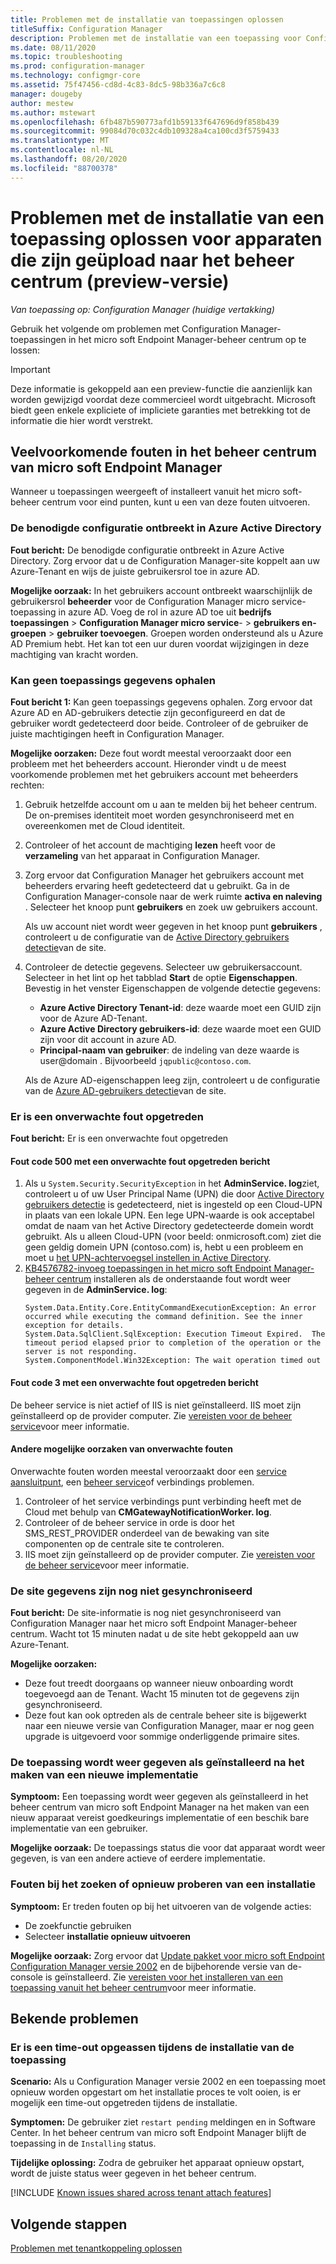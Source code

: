 ```yaml
---
title: Problemen met de installatie van toepassingen oplossen
titleSuffix: Configuration Manager
description: Problemen met de installatie van een toepassing voor Configuration Manager Tenant koppelen
ms.date: 08/11/2020
ms.topic: troubleshooting
ms.prod: configuration-manager
ms.technology: configmgr-core
ms.assetid: 75f47456-cd8d-4c83-8dc5-98b336a7c6c8
manager: dougeby
author: mestew
ms.author: mstewart
ms.openlocfilehash: 6fb487b590773afd1b59133f647696d9f858b439
ms.sourcegitcommit: 99084d70c032c4db109328a4ca100cd3f5759433
ms.translationtype: MT
ms.contentlocale: nl-NL
ms.lasthandoff: 08/20/2020
ms.locfileid: "88700378"
---
```

# <a name="troubleshoot-application-installation-for-devices-uploaded-to-the-admin-center-preview"></a>Problemen met de installatie van een toepassing oplossen voor apparaten die zijn geüpload naar het beheer centrum (preview-versie)
<!--6374854, 6521921-->
*Van toepassing op: Configuration Manager (huidige vertakking)*

Gebruik het volgende om problemen met Configuration Manager-toepassingen in het micro soft Endpoint Manager-beheer centrum op te lossen:

> [!Important]
> Deze informatie is gekoppeld aan een preview-functie die aanzienlijk kan worden gewijzigd voordat deze commercieel wordt uitgebracht. Microsoft biedt geen enkele expliciete of impliciete garanties met betrekking tot de informatie die hier wordt verstrekt.

## <a name="common-errors-from-the-microsoft-endpoint-manager-admin-center"></a>Veelvoorkomende fouten in het beheer centrum van micro soft Endpoint Manager

Wanneer u toepassingen weergeeft of installeert vanuit het micro soft-beheer centrum voor eind punten, kunt u een van deze fouten uitvoeren.  

### <a name="the-necessary-configuration-is-missing-in-azure-active-directory"></a><a name="bkmk_aad"></a> De benodigde configuratie ontbreekt in Azure Active Directory

**Fout bericht:** De benodigde configuratie ontbreekt in Azure Active Directory. Zorg ervoor dat u de Configuration Manager-site koppelt aan uw Azure-Tenant en wijs de juiste gebruikersrol toe in azure AD.

**Mogelijke oorzaak:** In het gebruikers account ontbreekt waarschijnlijk de gebruikersrol **beheerder** voor de Configuration Manager micro service-toepassing in azure AD. Voeg de rol in azure AD toe uit **bedrijfs toepassingen**  >  **Configuration Manager micro service**-  >  **gebruikers en-groepen**  >  **gebruiker toevoegen**. Groepen worden ondersteund als u Azure AD Premium hebt. Het kan tot een uur duren voordat wijzigingen in deze machtiging van kracht worden.

### <a name="unable-to-get-application-information"></a><a name="bkmk_noinfo"></a> Kan geen toepassings gegevens ophalen

**Fout bericht 1:** Kan geen toepassings gegevens ophalen. Zorg ervoor dat Azure AD en AD-gebruikers detectie zijn geconfigureerd en dat de gebruiker wordt gedetecteerd door beide. Controleer of de gebruiker de juiste machtigingen heeft in Configuration Manager.

**Mogelijke oorzaken:** Deze fout wordt meestal veroorzaakt door een probleem met het beheerders account. Hieronder vindt u de meest voorkomende problemen met het gebruikers account met beheerders rechten:

1. Gebruik hetzelfde account om u aan te melden bij het beheer centrum. De on-premises identiteit moet worden gesynchroniseerd met en overeenkomen met de Cloud identiteit.
1. Controleer of het account de machtiging **lezen** heeft voor de **verzameling** van het apparaat in Configuration Manager.
1. Zorg ervoor dat Configuration Manager het gebruikers account met beheerders ervaring heeft gedetecteerd dat u gebruikt. Ga in de Configuration Manager-console naar de werk ruimte **activa en naleving** . Selecteer het knoop punt **gebruikers** en zoek uw gebruikers account.

    Als uw account niet wordt weer gegeven in het knoop punt **gebruikers** , controleert u de configuratie van de [Active Directory gebruikers detectie](../core/servers/deploy/configure/about-discovery-methods.md#bkmk_aboutUser)van de site.

1. Controleer de detectie gegevens. Selecteer uw gebruikersaccount. Selecteer in het lint op het tabblad **Start** de optie **Eigenschappen**. Bevestig in het venster Eigenschappen de volgende detectie gegevens:

    - **Azure Active Directory Tenant-id**: deze waarde moet een GUID zijn voor de Azure AD-Tenant.
    - **Azure Active Directory gebruikers-id**: deze waarde moet een GUID zijn voor dit account in azure AD.
    - **Principal-naam van gebruiker**: de indeling van deze waarde is user@domain . Bijvoorbeeld `jqpublic@contoso.com`.

    Als de Azure AD-eigenschappen leeg zijn, controleert u de configuratie van de [Azure AD-gebruikers detectie](../core/servers/deploy/configure/about-discovery-methods.md#azureaddisc)van de site.

### <a name="unexpected-error-occurred"></a><a name="bkmk_1603"></a> Er is een onverwachte fout opgetreden

**Fout bericht:** Er is een onverwachte fout opgetreden

#### <a name="error-code-500-with-an-unexpected-error-occurred-message"></a>Fout code 500 met een onverwachte fout opgetreden bericht

1. Als u `System.Security.SecurityException` in het **AdminService. log**ziet, controleert u of uw User Principal Name (UPN) die door [Active Directory gebruikers detectie](../core/servers/deploy/configure/about-discovery-methods.md#bkmk_aboutUser) is gedetecteerd, niet is ingesteld op een Cloud-UPN in plaats van een lokale UPN. Een lege UPN-waarde is ook acceptabel omdat de naam van het Active Directory gedetecteerde domein wordt gebruikt. Als u alleen Cloud-UPN (voor beeld: onmicrosoft.com) ziet die geen geldig domein UPN (contoso.com) is, hebt u een probleem en moet u [het UPN-achtervoegsel instellen in Active Directory](/office365/enterprise/prepare-a-non-routable-domain-for-directory-synchronization#add-upn-suffixes-and-update-your-users-to-them).
1. [KB4576782-invoeg toepassingen in het micro soft Endpoint Manager-beheer centrum](https://support.microsoft.com/help/4576782) installeren als de onderstaande fout wordt weer gegeven in de **AdminService. log**:
   ```log 
   System.Data.Entity.Core.EntityCommandExecutionException: An error occurred while executing the command definition. See the inner exception for details.
   System.Data.SqlClient.SqlException: Execution Timeout Expired.  The timeout period elapsed prior to completion of the operation or the server is not responding.
   System.ComponentModel.Win32Exception: The wait operation timed out
   ```

#### <a name="error-code-3-with-an-unexpected-error-occurred-message"></a>Fout code 3 met een onverwachte fout opgetreden bericht

De beheer service is niet actief of IIS is niet geïnstalleerd. IIS moet zijn geïnstalleerd op de provider computer. Zie [vereisten voor de beheer service](../develop/adminservice/overview.md#prerequisites)voor meer informatie.

#### <a name="other-possible-causes-of-unexpected-errors"></a>Andere mogelijke oorzaken van onverwachte fouten

Onverwachte fouten worden meestal veroorzaakt door een [service aansluitpunt](../core/servers/deploy/configure/about-the-service-connection-point.md), een [beheer service](../develop/adminservice/overview.md)of verbindings problemen.

1. Controleer of het service verbindings punt verbinding heeft met de Cloud met behulp van **CMGatewayNotificationWorker. log**.
1. Controleer of de beheer service in orde is door het SMS_REST_PROVIDER onderdeel van de bewaking van site componenten op de centrale site te controleren.
1. IIS moet zijn geïnstalleerd op de provider computer. Zie [vereisten voor de beheer service](../develop/adminservice/overview.md#prerequisites)voor meer informatie.


### <a name="the-site-information-hasnt-yet-synchronized"></a><a name="bkmk_sync"></a> De site gegevens zijn nog niet gesynchroniseerd

**Fout bericht:** De site-informatie is nog niet gesynchroniseerd van Configuration Manager naar het micro soft Endpoint Manager-beheer centrum. Wacht tot 15 minuten nadat u de site hebt gekoppeld aan uw Azure-Tenant.

**Mogelijke oorzaken:**
- Deze fout treedt doorgaans op wanneer nieuw onboarding wordt toegevoegd aan de Tenant. Wacht 15 minuten tot de gegevens zijn gesynchroniseerd.
- Deze fout kan ook optreden als de centrale beheer site is bijgewerkt naar een nieuwe versie van Configuration Manager, maar er nog geen upgrade is uitgevoerd voor sommige onderliggende primaire sites.

### <a name="application-shows-as-installed-after-creating-a-new-deployment"></a><a name="bkmk_installed"></a> De toepassing wordt weer gegeven als geïnstalleerd na het maken van een nieuwe implementatie

**Symptoom:** Een toepassing wordt weer gegeven als geïnstalleerd in het beheer centrum van micro soft Endpoint Manager na het maken van een nieuw apparaat vereist goedkeurings implementatie of een beschik bare implementatie van een gebruiker.

**Mogelijke oorzaak:** De toepassings status die voor dat apparaat wordt weer gegeven, is van een andere actieve of eerdere implementatie.

### <a name="errors-when-searching-or-retrying-an-installation"></a><a name="bkmk_hfru"></a> Fouten bij het zoeken of opnieuw proberen van een installatie

**Symptoom:** Er treden fouten op bij het uitvoeren van de volgende acties:
- De zoekfunctie gebruiken
- Selecteer **installatie opnieuw uitvoeren**

**Mogelijke oorzaak:**  Zorg ervoor dat [Update pakket voor micro soft Endpoint Configuration Manager versie 2002](https://support.microsoft.com/help/4560496/) en de bijbehorende versie van de-console is geïnstalleerd. Zie [vereisten voor het installeren van een toepassing vanuit het beheer centrum](applications.md#prerequisites)voor meer informatie.

## <a name="known-issues"></a>Bekende problemen

### <a name="application-installation-times-out-if-application-requires-restart"></a>Er is een time-out opgeassen tijdens de installatie van de toepassing

**Scenario:** Als u Configuration Manager versie 2002 en een toepassing moet opnieuw worden opgestart om het installatie proces te volt ooien, is er mogelijk een time-out opgetreden tijdens de installatie.

**Symptomen:** De gebruiker ziet `restart pending` meldingen en in Software Center. In het beheer centrum van micro soft Endpoint Manager blijft de toepassing in de `Installing` status.  

**Tijdelijke oplossing:** Zodra de gebruiker het apparaat opnieuw opstart, wordt de juiste status weer gegeven in het beheer centrum.

[!INCLUDE [Known issues shared across tenant attach features](includes/known-issues-shared.md)]


## <a name="next-steps"></a>Volgende stappen

[Problemen met tenantkoppeling oplossen](troubleshoot.md)